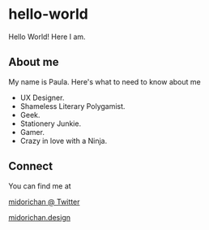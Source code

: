 # hello-world
Hello World! Here I am.

## About me
My name is Paula. Here's what to need to know about me

* UX Designer. 
* Shameless Literary Polygamist. 
* Geek. 
* Stationery Junkie. 
* Gamer.
* Crazy in love with a Ninja.

## Connect

You can find me at

[midorichan @ Twitter](https://twitter.com/midorichan)

[midorichan.design](http://midorichan.design)
